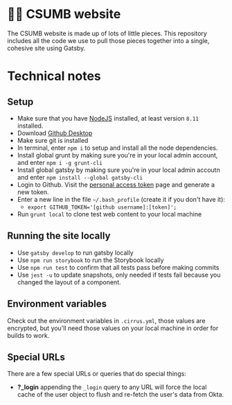 # 🏄‍♀️ CSUMB website

The CSUMB website is made up of lots of little pieces. This repository includes all the code we use to pull those pieces together into a single, cohesive site using Gatsby.

# Technical notes

## Setup

- Make sure that you have [NodeJS](https://nodejs.org) installed, at least version `8.11` installed.
- Download [Github Desktop](https://desktop.github.com/)
- Make sure git is installed
- In terminal, enter `npm i` to setup and install all the node dependencies.
- Install global grunt by making sure you're in your local admin account, and enter `npm i -g grunt-cli`
- Install global gatsby by making sure you're in your local admin accoutn and enter `npm install --global gatsby-cli`
- Login to Github. Visit the [personal access token](https://github.com/settings/tokens) page and generate a new token.
- Enter a new line in the file `~/.bash_profile` (create it if you don't have it):
  - `export GITHUB_TOKEN='[github username]:[token]';`
- Run `grunt local` to clone test web content to your local machine

## Running the site locally

- Use `gatsby develop` to run gatsby locally
- Use `npm run storybook` to run the Storybook locally
- Use `npm run test` to confirm that all tests pass before making commits
- Use `jest -u` to update snapshots, only needed if tests fail because you changed the layout of a component.

## Environment variables

Check out the environment variables in `.cirrus.yml`, those values are encrypted, but you'll need those values on your local machine in order for builds to work.

## Special URLs

There are a few special URLs or queries that do special things:

- **?\_login** appending the `_login` query to any URL will force the local cache of the user object to flush and re-fetch the user's data from Okta.
